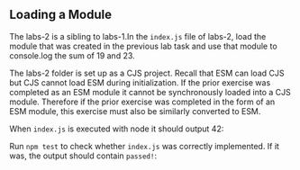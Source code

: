 ## Loading a Module

The labs-2 is a sibling to labs-1.In the `index.js` file of labs-2, load the module that was
created in the previous lab task and use that module to console.log the sum of 19 and 23.

The labs-2 folder is set up as a CJS project. Recall that ESM can load CJS but CJS cannot load
ESM during initialization. If the prior exercise was completed as an ESM module it cannot be
synchronously loaded into a CJS module. Therefore if the prior exercise was completed in the
form of an ESM module, this exercise must also be similarly converted to ESM.

When `index.js` is executed with node it should output 42:

Run `npm test` to check whether `index.js` was correctly implemented. If it was, the output
should contain `passed!`:
